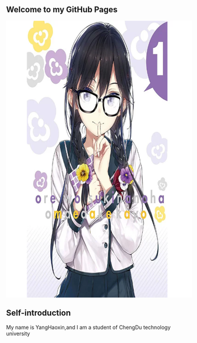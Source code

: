 ## Welcome to my GitHub Pages
<img src="https://github.com/MizukiUsami/MizukiUsami.github.io/blob/master/%E3%83%8F%E3%83%8A%E3%82%B3%E3%83%88%E3%83%90%20(%E8%8A%B1%E8%AF%AD)-%E6%88%B8%E6%9D%BE%E9%81%A5%20(%E3%81%A8%E3%81%BE%E3%81%A4%20%E3%81%AF%E3%82%8B%E3%81%8B).%E7%99%BD%E7%9F%B3%E6%99%B4%E9%A6%99%20(%E3%81%97%E3%82%89%E3%81%84%E3%81%97%20%E3%81%AF%E3%82%8B%E3%81%8B).%E4%B8%89.jpg" width=750 height=750 align=center />

## Self-introduction
My name is YangHaoxin,and I am a student of ChengDu technology university
